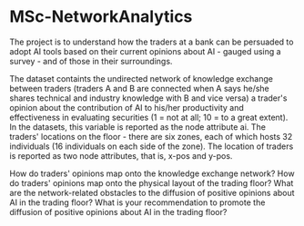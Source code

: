 # MSc-NetworkAnalytics

The project is to understand how the traders at a bank can be persuaded to adopt AI tools based on their current opinions about AI - gauged using a survey - and of those in their surroundings. 

The dataset containts the undirected network of knowledge exchange between traders (traders A and B are connected when A says he/she shares technical and industry knowledge with B and vice versa)
a trader's opinion about the contribution of AI to his/her productivity and effectiveness in evaluating securities (1 = not at all; 10 = to a great extent). In the datasets, this variable is reported as the node attribute ai.
The traders' locations on the floor - there are six zones, each of which hosts 32 individuals (16 individuals on each side of the zone). The location of traders is reported as two node attributes, that is, x-pos and y-pos.

How do traders' opinions map onto the knowledge exchange network?
How do traders' opinions map onto the physical layout of the trading floor?
What are the network-related obstacles to the diffusion of positive opinions about AI in the trading floor?
What is your recommendation to promote the diffusion of positive opinions about AI in the trading floor?
